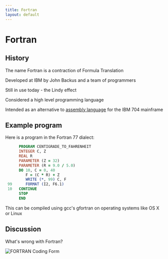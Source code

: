 ```yaml
---
title: Fortran
layout: default
---
```


Fortran
=======

History
-------

The name Fortran is a contraction of Formula Translation

Developed at IBM by John Backus and a team of programmers

Still in use today - the Lindy effect

Considered a high level programming language

Intended as an alternative to [assembly language](assembly) for the IBM 704 mainframe

Example program
---------------

Here is a program in the Fortran 77 dialect:

```fortran
      PROGRAM CENTIGRADE_TO_FAHRENHEIT
      INTEGER C, Z
      REAL R
      PARAMETER (Z = 32)
      PARAMETER (R = 9.0 / 5.0)
      DO 10, C = 0, 40
         F = (C * R) + Z
         WRITE (*, 99) C, F
 99      FORMAT (I2, F6.1)
 10   CONTINUE
      STOP
      END
```

This can be compiled using gcc's gfortran on operating systems like OS X or Linux

Discussion
----------

What's wrong with Fortran?

![FORTRAN Coding Form](https://upload.wikimedia.org/wikipedia/commons/1/18/FortranCodingForm.png)
